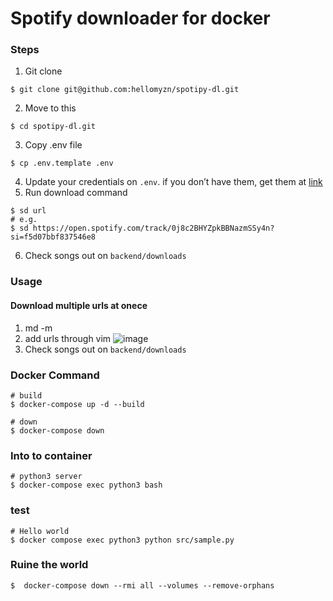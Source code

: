 # Spotify downloader for docker


### Steps
1. Git clone
```
$ git clone git@github.com:hellomyzn/spotipy-dl.git
```
2. Move to this
``` 
$ cd spotipy-dl.git
```
3. Copy .env file
```
$ cp .env.template .env
```
4. Update your credentials on `.env`. if you don’t have them, get them at [link](https://developer.spotify.com/my-applications)
5. Run download command
```
$ sd url
# e.g.
$ sd https://open.spotify.com/track/0j8c2BHYZpkBBNazmSSy4n?si=f5d07bbf837546e8
```
6. Check songs out on `backend/downloads`

### Usage
#### Download multiple urls at onece
1. md -m
2. add urls through vim
![image](https://user-images.githubusercontent.com/20104403/171386955-710d52d8-4c1e-40ee-8f96-98e033702902.png)
3. Check songs out on `backend/downloads`

### Docker Command
```
# build
$ docker-compose up -d --build

# down
$ docker-compose down
```

### Into to container
```
# python3 server
$ docker-compose exec python3 bash
```

### test
```
# Hello world
$ docker compose exec python3 python src/sample.py
```

### Ruine the world
```
$  docker-compose down --rmi all --volumes --remove-orphans 
```
